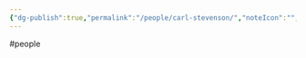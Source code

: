 ```yaml
---
{"dg-publish":true,"permalink":"/people/carl-stevenson/","noteIcon":"","created":"2025-05-20T09:18:16.611-05:00"}
---
```


#people